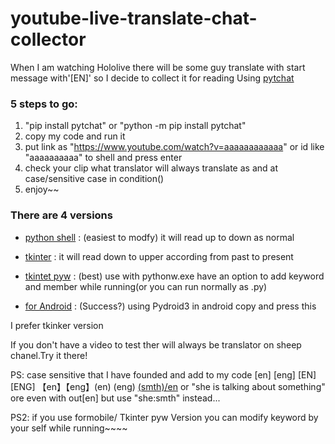 # youtube-live-translate-chat-collector
When I am watching Hololive there will be some guy translate with start message with'[EN]' so I decide to collect it for reading
Using [pytchat]

### 5 steps to go:
1) "pip install pytchat" or "python -m pip install pytchat"
2) copy my code and run it
3) put link as "https://www.youtube.com/watch?v=aaaaaaaaaaaa" or id like "aaaaaaaaaa" to shell and press enter
4) check your clip what translator will always translate as and at case/sensitive case in condition()
5) enjoy~~

### There are 4 versions 

* [python shell]  : (easiest to modfy)    it will read up to down as normal

* [tkinter]       : it will read down to upper according from past to present

* [tkintet pyw]   : (best)        use with pythonw.exe have an option to add keyword and member while running(or you can run normally as .py)

* [for Android]   : (Success?)    using Pydroid3 in android copy and press this

I prefer tkinker version 

If you don't have a video to test ther will always be translator on sheep chanel.Try it there!

PS: case sensitive that I have founded and add to my code
[en] [eng] [EN] [ENG] 【en】【eng】(en) (eng) [(smth)/en]([英訳/EN]) or "she is talking about something" ore even with out[en] but use "she:smth" instead...

PS2: if you use formobile/ Tkinter pyw Version you can modify keyword by your self while running~~~~

[pytchat]:<https://github.com/taizan-hokuto/pytchat>
[python shell]: <https://github.com/fah-OwO/youtube-live-translate-chat-collector/blob/master/translate_collector.py>
[tkinter]: <https://github.com/fah-OwO/youtube-live-translate-chat-collector/blob/master/translate_collector_tk.py>
[tkintet pyw]: <https://github.com/fah-OwO/youtube-live-translate-chat-collector/blob/master/translate_collector_tk_pyw.pyw>
[for Android]: <https://github.com/fah-OwO/youtube-live-translate-chat-collector/blob/master/TCforAndroid.py>
